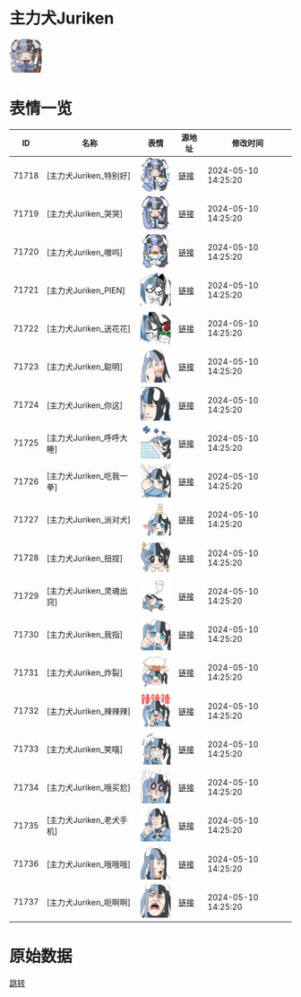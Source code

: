 # 主力犬Juriken

<img src="./cover.png" height="60" alt="cover" />

# 表情一览

|ID|名称|表情|源地址|修改时间|
|----|----|----|----|----|
|71718|[主力犬Juriken_特别好]|<img src="./pic/071718_%5B主力犬Juriken_特别好%5D.png" height="60" alt="特别好"/>|[链接](https://i0.hdslb.com/bfs/garb/7464a964f8ee134caa93da4ce667cfe6e09d706b.png)|2024-05-10 14:25:20|
|71719|[主力犬Juriken_哭哭]|<img src="./pic/071719_%5B主力犬Juriken_哭哭%5D.png" height="60" alt="哭哭"/>|[链接](https://i0.hdslb.com/bfs/garb/daf677ecc586c2139e498b9f4e3047f88ec3424d.png)|2024-05-10 14:25:20|
|71720|[主力犬Juriken_嗷呜]|<img src="./pic/071720_%5B主力犬Juriken_嗷呜%5D.png" height="60" alt="嗷呜"/>|[链接](https://i0.hdslb.com/bfs/garb/f4ca7f9caf29b04c33a3d68303db47f302169eb0.png)|2024-05-10 14:25:20|
|71721|[主力犬Juriken_PIEN]|<img src="./pic/071721_%5B主力犬Juriken_PIEN%5D.png" height="60" alt="PIEN"/>|[链接](https://i0.hdslb.com/bfs/garb/25e5d53a2fb197f36ac5fbd0f64c217f6e9dcb8f.png)|2024-05-10 14:25:20|
|71722|[主力犬Juriken_送花花]|<img src="./pic/071722_%5B主力犬Juriken_送花花%5D.png" height="60" alt="送花花"/>|[链接](https://i0.hdslb.com/bfs/garb/6691aa2ce41e9cccda24d84b3a48c8099ac9c342.png)|2024-05-10 14:25:20|
|71723|[主力犬Juriken_聪明]|<img src="./pic/071723_%5B主力犬Juriken_聪明%5D.png" height="60" alt="聪明"/>|[链接](https://i0.hdslb.com/bfs/garb/01c029d8bb9910a99e1951fb179343c38d46cfaf.png)|2024-05-10 14:25:20|
|71724|[主力犬Juriken_你这]|<img src="./pic/071724_%5B主力犬Juriken_你这%5D.png" height="60" alt="你这"/>|[链接](https://i0.hdslb.com/bfs/garb/00e521e1090a51861db61d346df6cc3c256aa528.png)|2024-05-10 14:25:20|
|71725|[主力犬Juriken_呼呼大睡]|<img src="./pic/071725_%5B主力犬Juriken_呼呼大睡%5D.png" height="60" alt="呼呼大睡"/>|[链接](https://i0.hdslb.com/bfs/garb/1e0b88ecf06a0a9cea3369644ef711d22b9ee2da.png)|2024-05-10 14:25:20|
|71726|[主力犬Juriken_吃我一拳]|<img src="./pic/071726_%5B主力犬Juriken_吃我一拳%5D.png" height="60" alt="吃我一拳"/>|[链接](https://i0.hdslb.com/bfs/garb/360fd43238bab2a4737540a3daacca5d240bdf13.png)|2024-05-10 14:25:20|
|71727|[主力犬Juriken_派对犬]|<img src="./pic/071727_%5B主力犬Juriken_派对犬%5D.png" height="60" alt="派对犬"/>|[链接](https://i0.hdslb.com/bfs/garb/4844138c55c9f6c4558f6d2410625546831f0607.png)|2024-05-10 14:25:20|
|71728|[主力犬Juriken_扭捏]|<img src="./pic/071728_%5B主力犬Juriken_扭捏%5D.png" height="60" alt="扭捏"/>|[链接](https://i0.hdslb.com/bfs/garb/203a1109ff92cc970b1381eafb10654df6b8092a.png)|2024-05-10 14:25:20|
|71729|[主力犬Juriken_灵魂出窍]|<img src="./pic/071729_%5B主力犬Juriken_灵魂出窍%5D.png" height="60" alt="灵魂出窍"/>|[链接](https://i0.hdslb.com/bfs/garb/2ae290fa350b68723634fc5a859409ab6c6e6ed1.png)|2024-05-10 14:25:20|
|71730|[主力犬Juriken_我指]|<img src="./pic/071730_%5B主力犬Juriken_我指%5D.png" height="60" alt="我指"/>|[链接](https://i0.hdslb.com/bfs/garb/a0940b7330e2b721af3bfa838117d3f557f38fad.png)|2024-05-10 14:25:20|
|71731|[主力犬Juriken_炸裂]|<img src="./pic/071731_%5B主力犬Juriken_炸裂%5D.png" height="60" alt="炸裂"/>|[链接](https://i0.hdslb.com/bfs/garb/e6aa3478ccd1ad874a168785ff927fa8b753bb5e.png)|2024-05-10 14:25:20|
|71732|[主力犬Juriken_辣辣辣]|<img src="./pic/071732_%5B主力犬Juriken_辣辣辣%5D.png" height="60" alt="辣辣辣"/>|[链接](https://i0.hdslb.com/bfs/garb/96b8117eaf0ec400930efdd1a604be414c764fff.png)|2024-05-10 14:25:20|
|71733|[主力犬Juriken_笑嘻]|<img src="./pic/071733_%5B主力犬Juriken_笑嘻%5D.png" height="60" alt="笑嘻"/>|[链接](https://i0.hdslb.com/bfs/garb/597b24a5f5c48ffc3ffcd93982ebb9ca8b57ae62.png)|2024-05-10 14:25:20|
|71734|[主力犬Juriken_哦买尬]|<img src="./pic/071734_%5B主力犬Juriken_哦买尬%5D.png" height="60" alt="哦买尬"/>|[链接](https://i0.hdslb.com/bfs/garb/15397fd4fc411f9cce279024c3cbaa6c58973ca6.png)|2024-05-10 14:25:20|
|71735|[主力犬Juriken_老犬手机]|<img src="./pic/071735_%5B主力犬Juriken_老犬手机%5D.png" height="60" alt="老犬手机"/>|[链接](https://i0.hdslb.com/bfs/garb/b23cd8db11d8630c6cac684488c554ea6320bcaa.png)|2024-05-10 14:25:20|
|71736|[主力犬Juriken_哦哦哦]|<img src="./pic/071736_%5B主力犬Juriken_哦哦哦%5D.png" height="60" alt="哦哦哦"/>|[链接](https://i0.hdslb.com/bfs/garb/974150f7dc9ef9fb255db9830afc234aee272b58.png)|2024-05-10 14:25:20|
|71737|[主力犬Juriken_呃啊啊]|<img src="./pic/071737_%5B主力犬Juriken_呃啊啊%5D.png" height="60" alt="呃啊啊"/>|[链接](https://i0.hdslb.com/bfs/garb/c9897014bb40ac990d57cbbfbd674a9912d07ed4.png)|2024-05-10 14:25:20|

# 原始数据

[跳转](./raw.json)

